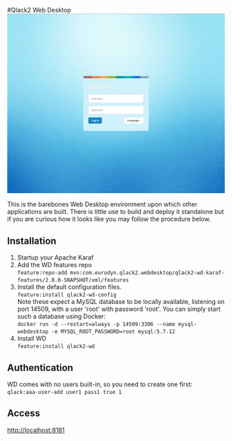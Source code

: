 #Qlack2 Web Desktop
![](./qlack2-wd-resources/welcome.png)

This is the barebones Web Desktop environment upon which other applications are 
built. There is little use to build and deploy it standalone but if you are
curious how it looks like you may follow the procedure below.



## Installation
1. Startup your Apache Karaf
2. Add the WD features repo  
`feature:repo-add mvn:com.eurodyn.qlack2.webdesktop/qlack2-wd-karaf-features/2.0.0-SNAPSHOT/xml/features`
3. Install the default configuration files.   
`feature:install qlack2-wd-config`  
Note these expect a MySQL database to be locally available,
listening on port 14509, with a user 'root' with password 'root'. You can simply start such a database
using Docker:  
 `docker run -d --restart=always -p 14509:3306 --name mysql-webdesktop -e MYSQL_ROOT_PASSWORD=root mysql:5.7.12`
4. Install WD  
`feature:install qlack2-wd`

## Authentication
WD comes with no users built-in, so you need to create one first:  
`qlack:aaa-user-add user1 pass1 true 1`

## Access
[http://localhost:8181](http://localhost:8181)